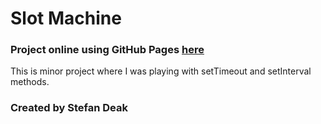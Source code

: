 # Slot Machine

### Project online using GitHub Pages **[here](https://stefanopuloz.github.io/Slot-Machine-Minor/)**

This is minor project where I was playing with setTimeout and setInterval methods.

### Created by Stefan Deak
